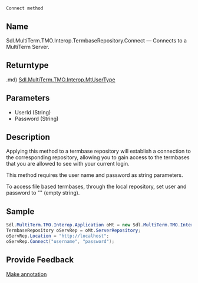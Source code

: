 

# 
    Connect method




## Name

Sdl.MultiTerm.TMO.Interop.TermbaseRepository.Connect —          Connects to a MultiTerm Server.



## Returntype
.md)
[Sdl.MultiTerm.TMO.Interop.MtUserType](Sdl.MultiTerm.TMO.Interop.MtUserType.md)



## Parameters

* UserId (String)
* Password (String)




## Description



Applying this method to a termbase repository will establish a connection to the corresponding repository, allowing you to gain access to the termbases that you are allowed to see with your current login.

This method requires the user name and password as string parameters.

To access file based termbases, through the local repository, set user and password to "" (empty string).



## Sample


```cs
Sdl.MultiTerm.TMO.Interop.Application oMt = new Sdl.MultiTerm.TMO.Interop.ApplicationClass();
TermbaseRepository oServRep = oMt.ServerRepository;
oServRep.Location = "http://localhost";
oServRep.Connect("username", "password");
```



## Provide Feedback

[Make annotation](mailto:sdk-feedback@sdl.com&amp;subject=Reference%20for%20Sdl.MultiTerm.TMO.Interop.TermbaseRepository.Connect)

